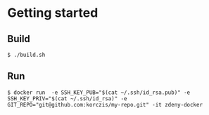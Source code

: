 # Getting started

## Build

```
$ ./build.sh
```

## Run

```
$ docker run  -e SSH_KEY_PUB="$(cat ~/.ssh/id_rsa.pub)" -e SSH_KEY_PRIV="$(cat ~/.ssh/id_rsa)" -e GIT_REPO="git@github.com:korczis/my-repo.git" -it zdeny-docker

```
